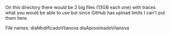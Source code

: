 On this directory there would be 2 big files (13GB each one) with traces what you would be able to use but since GitHub has upload limits I can't put them here.

File names:
diaModificadoVilanova
diaAproximadoVilanova
